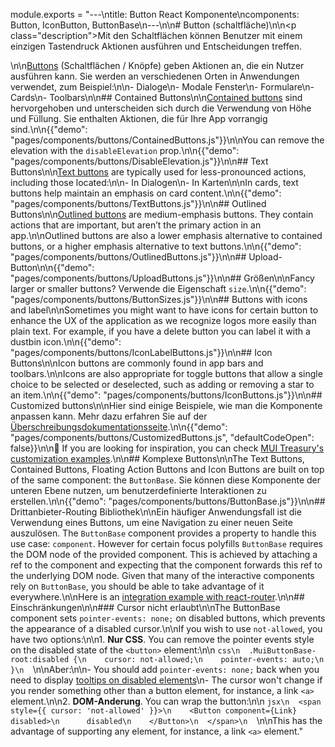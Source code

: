 module.exports = "---\ntitle: Button React Komponente\ncomponents: Button, IconButton, ButtonBase\n---\n\n# Button (schaltfläche)\n\n<p class=\"description\">Mit den Schaltflächen können Benutzer mit einem einzigen Tastendruck Aktionen ausführen und Entscheidungen treffen.</p>\n\n[Buttons](https://material.io/design/components/buttons.html) (Schaltflächen / Knöpfe) geben Aktionen an, die ein Nutzer ausführen kann. Sie werden an verschiedenen Orten in Anwendungen verwendet, zum Beispiel:\n\n- Dialoge\n- Modale Fenster\n- Formulare\n- Cards\n- Toolbars\n\n## Contained Buttons\n\n[Contained buttons](https://material.io/design/components/buttons.html#contained-button) sind hervorgehoben und unterscheiden sich durch die Verwendung von Höhe und Füllung. Sie enthalten Aktionen, die für Ihre App vorrangig sind.\n\n{{\"demo\": \"pages/components/buttons/ContainedButtons.js\"}}\n\nYou can remove the elevation with the `disableElevation` prop.\n\n{{\"demo\": \"pages/components/buttons/DisableElevation.js\"}}\n\n## Text Buttons\n\n[Text buttons](https://material.io/design/components/buttons.html#text-button) are typically used for less-pronounced actions, including those located:\n\n- In Dialogen\n- In Karten\n\nIn cards, text buttons help maintain an emphasis on card content.\n\n{{\"demo\": \"pages/components/buttons/TextButtons.js\"}}\n\n## Outlined Buttons\n\n[Outlined buttons](https://material.io/design/components/buttons.html#outlined-button) are medium-emphasis buttons. They contain actions that are important, but aren’t the primary action in an app.\n\nOutlined buttons are also a lower emphasis alternative to contained buttons, or a higher emphasis alternative to text buttons.\n\n{{\"demo\": \"pages/components/buttons/OutlinedButtons.js\"}}\n\n## Upload-Button\n\n{{\"demo\": \"pages/components/buttons/UploadButtons.js\"}}\n\n## Größen\n\nFancy larger or smaller buttons? Verwende die Eigenschaft `size`.\n\n{{\"demo\": \"pages/components/buttons/ButtonSizes.js\"}}\n\n## Buttons with icons and label\n\nSometimes you might want to have icons for certain button to enhance the UX of the application as we recognize logos more easily than plain text. For example, if you have a delete button you can label it with a dustbin icon.\n\n{{\"demo\": \"pages/components/buttons/IconLabelButtons.js\"}}\n\n## Icon Buttons\n\nIcon buttons are commonly found in app bars and toolbars.\n\nIcons are also appropriate for toggle buttons that allow a single choice to be selected or deselected, such as adding or removing a star to an item.\n\n{{\"demo\": \"pages/components/buttons/IconButtons.js\"}}\n\n## Customized buttons\n\nHier sind einige Beispiele, wie man die Komponente anpassen kann. Mehr dazu erfahren Sie auf der [Überschreibungsdokumentationsseite](/customization/components/).\n\n{{\"demo\": \"pages/components/buttons/CustomizedButtons.js\", \"defaultCodeOpen\": false}}\n\n👑 If you are looking for inspiration, you can check [MUI Treasury's customization examples](https://mui-treasury.com/components/button).\n\n## Komplexe Buttons\n\nThe Text Buttons, Contained Buttons, Floating Action Buttons and Icon Buttons are built on top of the same component: the `ButtonBase`. Sie können diese Komponente der unteren Ebene nutzen, um benutzerdefinierte Interaktionen zu erstellen.\n\n{{\"demo\": \"pages/components/buttons/ButtonBase.js\"}}\n\n## Drittanbieter-Routing Bibliothek\n\nEin häufiger Anwendungsfall ist die Verwendung eines Buttons, um eine Navigation zu einer neuen Seite auszulösen. The `ButtonBase` component provides a property to handle this use case: `component`. However for certain focus polyfills `ButtonBase` requires the DOM node of the provided component. This is achieved by attaching a ref to the component and expecting that the component forwards this ref to the underlying DOM node. Given that many of the interactive components rely on `ButtonBase`, you should be able to take advantage of it everywhere.\n\nHere is an [integration example with react-router](/guides/composition/#button).\n\n## Einschränkungen\n\n### Cursor nicht erlaubt\n\nThe ButtonBase component sets `pointer-events: none;` on disabled buttons, which prevents the appearance of a disabled cursor.\n\nIf you wish to use `not-allowed`, you have two options:\n\n1. **Nur CSS**. You can remove the pointer events style on the disabled state of the `<button>` element:\n\n  ```css\n  .MuiButtonBase-root:disabled {\n    cursor: not-allowed;\n    pointer-events: auto;\n  }\n  ```\n\nAber:\n\n- You should add `pointer-events: none;` back when you need to display [tooltips on disabled elements](/components/tooltips/#disabled-elements)\n- The cursor won't change if you render something other than a button element, for instance, a link `<a>` element.\n\n2. **DOM-Anderung**. You can wrap the button:\n\n  ```jsx\n  <span style={{ cursor: 'not-allowed' }}>\n    <Button component={Link} disabled>\n      disabled\n    </Button>\n  </span>\n  ```\n\nThis has the advantage of supporting any element, for instance, a link `<a>` element."